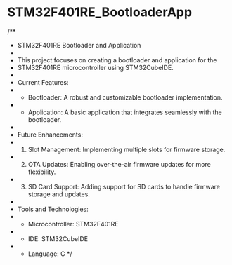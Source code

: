 # STM32F401RE_BootloaderApp
/**
 * STM32F401RE Bootloader and Application
 *
 * This project focuses on creating a bootloader and application for the 
 * STM32F401RE microcontroller using STM32CubeIDE.
 *
 * Current Features:
 * - Bootloader: A robust and customizable bootloader implementation.
 * - Application: A basic application that integrates seamlessly with the bootloader.
 *
 * Future Enhancements:
 * 1. Slot Management: Implementing multiple slots for firmware storage.
 * 2. OTA Updates: Enabling over-the-air firmware updates for more flexibility.
 * 3. SD Card Support: Adding support for SD cards to handle firmware storage and updates.
 *
 * Tools and Technologies:
 * - Microcontroller: STM32F401RE
 * - IDE: STM32CubeIDE
 * - Language: C
 */

